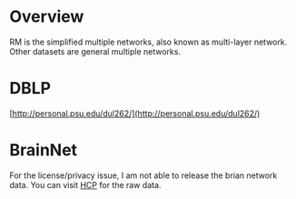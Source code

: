 # Overview 
  RM is the simplified multiple networks, also known as multi-layer network. Other datasets are general multiple networks.
# DBLP
  [http://personal.psu.edu/dul262/](http://personal.psu.edu/dul262/)
# BrainNet
  For the license/privacy issue, I am not able to release the brian network data. You can visit [HCP](https://www.humanconnectome.org/study/hcp-young-adult/document/1200-subjects-data-release) for the raw data.
